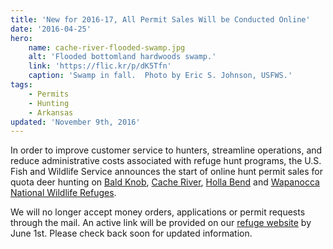 ```yaml
---
title: 'New for 2016-17, All Permit Sales Will be Conducted Online'
date: '2016-04-25'
hero:
    name: cache-river-flooded-swamp.jpg
    alt: 'Flooded bottomland hardwoods swamp.'
    link: 'https://flic.kr/p/dK5Tfn'
    caption: 'Swamp in fall.  Photo by Eric S. Johnson, USFWS.'
tags:
    - Permits
    - Hunting
    - Arkansas
updated: 'November 9th, 2016'
---
```


In order to improve customer service to hunters, streamline operations, and reduce administrative costs associated with refuge hunt programs, the U.S. Fish and Wildlife Service announces the start of online hunt permit sales for quota deer hunting on [Bald Knob](https://www.fws.gov/baldknob/), [Cache River](https://www.fws.gov/cacheriver/), [Holla Bend](https://www.fws.gov/hollabend/) and [Wapanocca National Wildlife Refuges](https://www.fws.gov/refuge/wapanocca/).

We will no longer accept money orders, applications or permit requests through the mail. An active link will be provided on our [refuge website](https://www.fws.gov/cacheriver/) by June 1st. Please check back soon for updated information.
